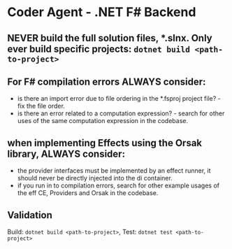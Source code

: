 # Coder Agent - .NET F# Backend

## **NEVER** build the full solution files, *.slnx. Only ever build specific projects: `dotnet build <path-to-project>`

## For F# compilation errors **ALWAYS** consider:
* is there an import error due to file ordering in the *.fsproj project file? - fix the file order.
* is there an error related to a computation expression? - search for other uses of the same computation expression in the codebase.

## when implementing Effects using the Orsak library, **ALWAYS** consider:
* the provider interfaces must be implemented by an effect runner, it should never be directly injected into the di container.
* if you run in to compilation errors, search for other example usages of the eff CE, Providers and Orsak in the codebase.

## Validation
Build: `dotnet build <path-to-project>`, Test: `dotnet test <path-to-project>`
